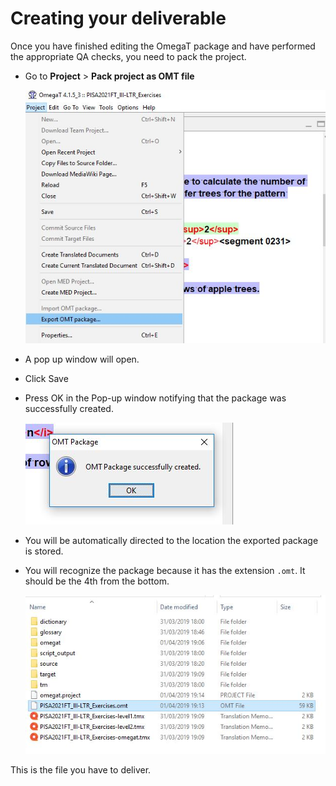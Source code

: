 # Creating your deliverable

Once you have finished editing the OmegaT package and have performed the appropriate QA checks, you need to pack the project.

  * Go to **Project** > **Pack project as OMT file**

    ![](../assets/29_export_omt.jpg)

  * A pop up window will open.
  * Click Save
  * Press OK in the Pop-up window notifying that the package was successfully created.

    ![](../assets/30_omt_successful.jpg)

  * You will be automatically directed to the location the exported package is stored.
  * You will recognize the package because it has the extension `.omt`. It should be the 4th from the bottom.

    ![](../assets/31_recognizing_omt.jpg)

This is the file you have to deliver.